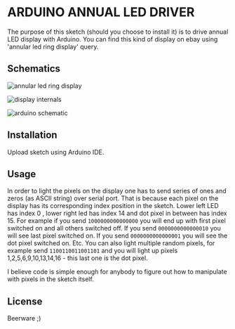 # ARDUINO ANNUAL LED DRIVER

The purpose of this sketch (should you choose to install it) is to drive annual LED display with Arduino. You can find this kind of display on ebay using 'annular led ring display' query.

## Schematics

![annular led ring display](https://raw.githubusercontent.com/mrizvic/arduino-annularLedRingDisplay/master/display.jpg)

![display internals](https://raw.githubusercontent.com/mrizvic/arduino-annularLedRingDisplay/master/display_schematic.jpg)

![arduino schematic](https://raw.githubusercontent.com/mrizvic/arduino-annularLedRingDisplay/master/arduino_schematic.jpg)


## Installation

Upload sketch using Arduino IDE.

## Usage

In order to light the pixels on the display one has to send series of ones and zeros (as ASCII string) over serial port. That is because each pixel on the display has its corresponding index position in the sketch. Lower left LED has index 0 , lower right led has index 14 and dot pixel in between has index 15. For example if you send `1000000000000000` you will end up with first pixel switched on and all others switched off. If you send `0000000000000010` you will see last pixel switched on. If you send `0000000000000001` you will see the dot pixel switched on. Etc. You can also light multiple random pixels, for example send `1100110011001101` and you will light up pixels 1,2,5,6,9,10,13,14,16 - this last one is the dot pixel.

I believe code is simple enough for anybody to figure out how to manipulate with pixels in the sketch itself.

## License

Beerware ;)
